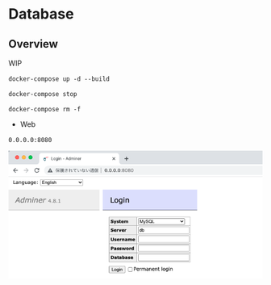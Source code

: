 # Database

## Overview

WIP

```
docker-compose up -d --build
```



```
docker-compose stop
```
```
docker-compose rm -f
```

+ Web

```
0.0.0.0:8080
```

![](./01.png)


